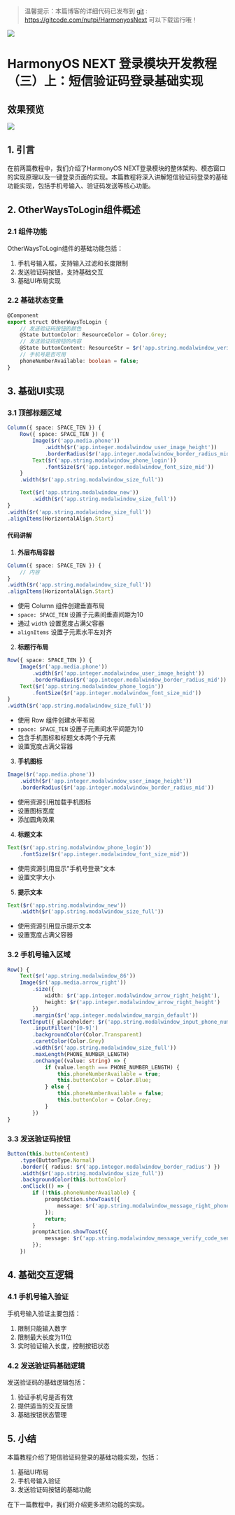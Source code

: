  
> 温馨提示：本篇博客的详细代码已发布到 [git](https://gitcode.com/nutpi/HarmonyosNext) : https://gitcode.com/nutpi/HarmonyosNext 可以下载运行哦！


![](https://files.mdnice.com/user/47561/41bd1890-42d3-4708-87e1-c9a907532042.png)

# HarmonyOS NEXT 登录模块开发教程（三）上：短信验证码登录基础实现

## 效果预览


![](https://files.mdnice.com/user/47561/d9af2abd-eefd-406a-a41e-7fa3942195d7.jpg)

## 1. 引言

在前两篇教程中，我们介绍了HarmonyOS NEXT登录模块的整体架构、模态窗口的实现原理以及一键登录页面的实现。本篇教程将深入讲解短信验证码登录的基础功能实现，包括手机号输入、验证码发送等核心功能。

## 2. OtherWaysToLogin组件概述

### 2.1 组件功能

OtherWaysToLogin组件的基础功能包括：

1. 手机号输入框，支持输入过滤和长度限制
2. 发送验证码按钮，支持基础交互
3. 基础UI布局实现

### 2.2 基础状态变量

```typescript
@Component
export struct OtherWaysToLogin {
    // 发送验证码按钮的颜色
    @State buttonColor: ResourceColor = Color.Grey;
    // 发送验证码按钮的内容
    @State buttonContent: ResourceStr = $r('app.string.modalwindow_verify');
    // 手机号是否可用
    phoneNumberAvailable: boolean = false;
}
```

## 3. 基础UI实现

### 3.1 顶部标题区域

```typescript
Column({ space: SPACE_TEN }) {
    Row({ space: SPACE_TEN }) {
        Image($r('app.media.phone'))
            .width($r('app.integer.modalwindow_user_image_height'))
            .borderRadius($r('app.integer.modalwindow_border_radius_mid'))
        Text($r('app.string.modalwindow_phone_login'))
            .fontSize($r('app.integer.modalwindow_font_size_mid'))
    }
    .width($r('app.string.modalwindow_size_full'))

    Text($r('app.string.modalwindow_new'))
        .width($r('app.string.modalwindow_size_full'))
}
.width($r('app.string.modalwindow_size_full'))
.alignItems(HorizontalAlign.Start)
```

#### 代码讲解  

 

1. **外层布局容器**
```typescript
Column({ space: SPACE_TEN }) {
    // 内容
}
.width($r('app.string.modalwindow_size_full'))
.alignItems(HorizontalAlign.Start)
```
- 使用 Column 组件创建垂直布局
- `space: SPACE_TEN` 设置子元素间垂直间距为10
- 通过 `width` 设置宽度占满父容器
- `alignItems` 设置子元素水平左对齐

2. **标题行布局**
```typescript
Row({ space: SPACE_TEN }) {
    Image($r('app.media.phone'))
        .width($r('app.integer.modalwindow_user_image_height'))
        .borderRadius($r('app.integer.modalwindow_border_radius_mid'))
    Text($r('app.string.modalwindow_phone_login'))
        .fontSize($r('app.integer.modalwindow_font_size_mid'))
}
.width($r('app.string.modalwindow_size_full'))
```
- 使用 Row 组件创建水平布局
- `space: SPACE_TEN` 设置子元素间水平间距为10
- 包含手机图标和标题文本两个子元素
- 设置宽度占满父容器

3. **手机图标**
```typescript
Image($r('app.media.phone'))
    .width($r('app.integer.modalwindow_user_image_height'))
    .borderRadius($r('app.integer.modalwindow_border_radius_mid'))
```
- 使用资源引用加载手机图标
- 设置图标宽度
- 添加圆角效果

4. **标题文本**
```typescript
Text($r('app.string.modalwindow_phone_login'))
    .fontSize($r('app.integer.modalwindow_font_size_mid'))
```
- 使用资源引用显示"手机号登录"文本
- 设置文字大小

5. **提示文本**
```typescript
Text($r('app.string.modalwindow_new'))
    .width($r('app.string.modalwindow_size_full'))
```
- 使用资源引用显示提示文本
- 设置宽度占满父容器

 

### 3.2 手机号输入区域

```typescript
Row() {
    Text($r('app.string.modalwindow_86'))
    Image($r('app.media.arrow_right'))
        .size({
            width: $r('app.integer.modalwindow_arrow_right_height'),
            height: $r('app.integer.modalwindow_arrow_right_height')
        })
        .margin($r('app.integer.modalwindow_margin_default'))
    TextInput({ placeholder: $r('app.string.modalwindow_input_phone_number') })
        .inputFilter('[0-9]')
        .backgroundColor(Color.Transparent)
        .caretColor(Color.Grey)
        .width($r('app.string.modalwindow_size_full'))
        .maxLength(PHONE_NUMBER_LENGTH)
        .onChange((value: string) => {
            if (value.length === PHONE_NUMBER_LENGTH) {
                this.phoneNumberAvailable = true;
                this.buttonColor = Color.Blue;
            } else {
                this.phoneNumberAvailable = false;
                this.buttonColor = Color.Grey;
            }
        })
}
```

### 3.3 发送验证码按钮

```typescript
Button(this.buttonContent)
    .type(ButtonType.Normal)
    .border({ radius: $r('app.integer.modalwindow_border_radius') })
    .width($r('app.string.modalwindow_size_full'))
    .backgroundColor(this.buttonColor)
    .onClick(() => {
        if (!this.phoneNumberAvailable) {
            promptAction.showToast({ 
                message: $r('app.string.modalwindow_message_right_phone_number') 
            });
            return;
        }
        promptAction.showToast({ 
            message: $r('app.string.modalwindow_message_verify_code_send') 
        });
    })
```

## 4. 基础交互逻辑

### 4.1 手机号输入验证

手机号输入验证主要包括：
1. 限制只能输入数字
2. 限制最大长度为11位
3. 实时验证输入长度，控制按钮状态

### 4.2 发送验证码基础逻辑

发送验证码的基础逻辑包括：
1. 验证手机号是否有效
2. 提供适当的交互反馈
3. 基础按钮状态管理

## 5. 小结

本篇教程介绍了短信验证码登录的基础功能实现，包括：
1. 基础UI布局
2. 手机号输入验证
3. 发送验证码按钮的基础功能

在下一篇教程中，我们将介绍更多进阶功能的实现。
 